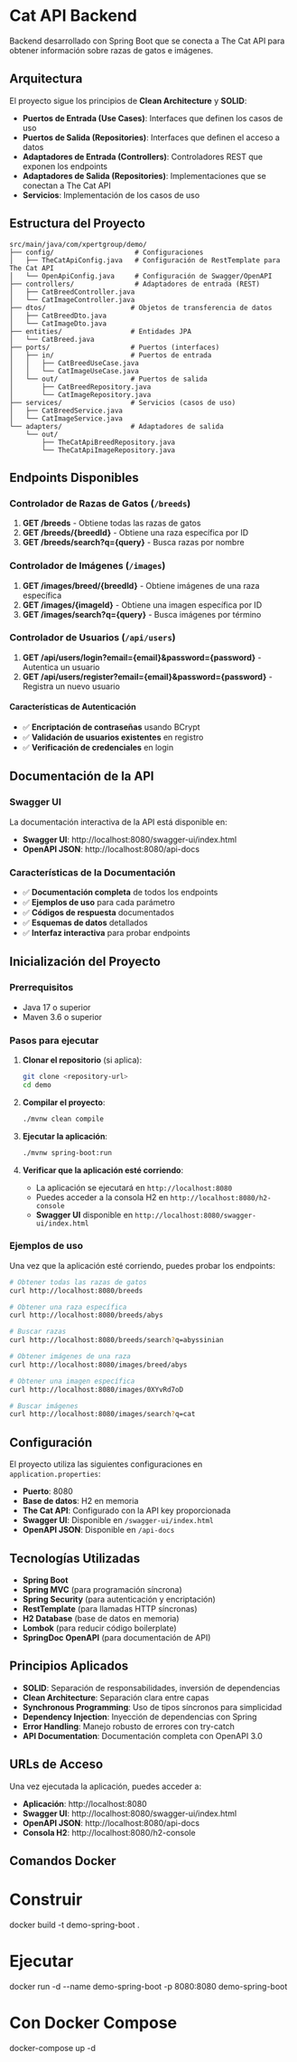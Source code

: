 # Cat API Backend

Backend desarrollado con Spring Boot que se conecta a The Cat API para obtener información sobre razas de gatos e imágenes.

## Arquitectura

El proyecto sigue los principios de **Clean Architecture** y **SOLID**:

- **Puertos de Entrada (Use Cases)**: Interfaces que definen los casos de uso
- **Puertos de Salida (Repositories)**: Interfaces que definen el acceso a datos
- **Adaptadores de Entrada (Controllers)**: Controladores REST que exponen los endpoints
- **Adaptadores de Salida (Repositories)**: Implementaciones que se conectan a The Cat API
- **Servicios**: Implementación de los casos de uso

## Estructura del Proyecto

```
src/main/java/com/xpertgroup/demo/
├── config/                    # Configuraciones
│   ├── TheCatApiConfig.java   # Configuración de RestTemplate para The Cat API
│   └── OpenApiConfig.java     # Configuración de Swagger/OpenAPI
├── controllers/               # Adaptadores de entrada (REST)
│   ├── CatBreedController.java
│   └── CatImageController.java
├── dtos/                     # Objetos de transferencia de datos
│   ├── CatBreedDto.java
│   └── CatImageDto.java
├── entities/                 # Entidades JPA
│   └── CatBreed.java
├── ports/                    # Puertos (interfaces)
│   ├── in/                   # Puertos de entrada
│   │   ├── CatBreedUseCase.java
│   │   └── CatImageUseCase.java
│   └── out/                  # Puertos de salida
│       ├── CatBreedRepository.java
│       └── CatImageRepository.java
├── services/                 # Servicios (casos de uso)
│   ├── CatBreedService.java
│   └── CatImageService.java
└── adapters/                 # Adaptadores de salida
    └── out/
        ├── TheCatApiBreedRepository.java
        └── TheCatApiImageRepository.java
```

## Endpoints Disponibles

### Controlador de Razas de Gatos (`/breeds`)

1. **GET /breeds** - Obtiene todas las razas de gatos
2. **GET /breeds/{breedId}** - Obtiene una raza específica por ID
3. **GET /breeds/search?q={query}** - Busca razas por nombre

### Controlador de Imágenes (`/images`)

1. **GET /images/breed/{breedId}** - Obtiene imágenes de una raza específica
2. **GET /images/{imageId}** - Obtiene una imagen específica por ID
3. **GET /images/search?q={query}** - Busca imágenes por término

### Controlador de Usuarios (`/api/users`)

1. **GET /api/users/login?email={email}&password={password}** - Autentica un usuario
2. **GET /api/users/register?email={email}&password={password}** - Registra un nuevo usuario

#### Características de Autenticación

- ✅ **Encriptación de contraseñas** usando BCrypt
- ✅ **Validación de usuarios existentes** en registro
- ✅ **Verificación de credenciales** en login

## Documentación de la API

### Swagger UI

La documentación interactiva de la API está disponible en:
- **Swagger UI**: http://localhost:8080/swagger-ui/index.html
- **OpenAPI JSON**: http://localhost:8080/api-docs

### Características de la Documentación

- ✅ **Documentación completa** de todos los endpoints
- ✅ **Ejemplos de uso** para cada parámetro
- ✅ **Códigos de respuesta** documentados
- ✅ **Esquemas de datos** detallados
- ✅ **Interfaz interactiva** para probar endpoints

## Inicialización del Proyecto

### Prerrequisitos

- Java 17 o superior
- Maven 3.6 o superior

### Pasos para ejecutar

1. **Clonar el repositorio** (si aplica):
   ```bash
   git clone <repository-url>
   cd demo
   ```

2. **Compilar el proyecto**:
   ```bash
   ./mvnw clean compile
   ```

3. **Ejecutar la aplicación**:
   ```bash
   ./mvnw spring-boot:run
   ```

4. **Verificar que la aplicación esté corriendo**:
   - La aplicación se ejecutará en `http://localhost:8080`
   - Puedes acceder a la consola H2 en `http://localhost:8080/h2-console`
   - **Swagger UI** disponible en `http://localhost:8080/swagger-ui/index.html`

### Ejemplos de uso

Una vez que la aplicación esté corriendo, puedes probar los endpoints:

```bash
# Obtener todas las razas de gatos
curl http://localhost:8080/breeds

# Obtener una raza específica
curl http://localhost:8080/breeds/abys

# Buscar razas
curl http://localhost:8080/breeds/search?q=abyssinian

# Obtener imágenes de una raza
curl http://localhost:8080/images/breed/abys

# Obtener una imagen específica
curl http://localhost:8080/images/0XYvRd7oD

# Buscar imágenes
curl http://localhost:8080/images/search?q=cat
```

## Configuración

El proyecto utiliza las siguientes configuraciones en `application.properties`:

- **Puerto**: 8080
- **Base de datos**: H2 en memoria
- **The Cat API**: Configurado con la API key proporcionada
- **Swagger UI**: Disponible en `/swagger-ui/index.html`
- **OpenAPI JSON**: Disponible en `/api-docs`

## Tecnologías Utilizadas

- **Spring Boot**
- **Spring MVC** (para programación síncrona)
- **Spring Security** (para autenticación y encriptación)
- **RestTemplate** (para llamadas HTTP síncronas)
- **H2 Database** (base de datos en memoria)
- **Lombok** (para reducir código boilerplate)
- **SpringDoc OpenAPI** (para documentación de API)

## Principios Aplicados

- **SOLID**: Separación de responsabilidades, inversión de dependencias
- **Clean Architecture**: Separación clara entre capas
- **Synchronous Programming**: Uso de tipos síncronos para simplicidad
- **Dependency Injection**: Inyección de dependencias con Spring
- **Error Handling**: Manejo robusto de errores con try-catch
- **API Documentation**: Documentación completa con OpenAPI 3.0

## URLs de Acceso

Una vez ejecutada la aplicación, puedes acceder a:

- **Aplicación**: http://localhost:8080
- **Swagger UI**: http://localhost:8080/swagger-ui/index.html
- **OpenAPI JSON**: http://localhost:8080/api-docs
- **Consola H2**: http://localhost:8080/h2-console

## Comandos Docker 
# Construir
docker build -t demo-spring-boot .
# Ejecutar
docker run -d --name demo-spring-boot -p 8080:8080 demo-spring-boot

# Con Docker Compose
docker-compose up -d